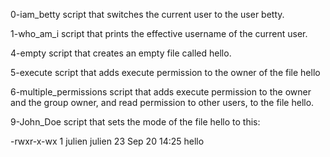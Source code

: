 0-iam_betty
script that switches the current user to the user betty.

1-who_am_i
script that prints the effective username of the current user.

4-empty
script that creates an empty file called hello.

5-execute
script that adds execute permission to the owner of the file hello

6-multiple_permissions
script that adds execute permission to the owner and the group owner, and read permission to other users, to the file hello.

9-John_Doe
script that sets the mode of the file hello to this:

-rwxr-x-wx 1 julien julien 23 Sep 20 14:25 hello



